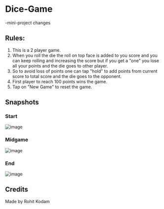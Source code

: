 # Dice-Game
-mini-project
changes 

## Rules:
1. This is a 2 player game.
2. When you roll the die the roll on top face is added to you score and you can keep rolling and increasing the score but if you get a "one" you lose all your points and the      die goes to other player.
3. So to avoid loss of points one can tap "hold" to add points from current score to total score and the die goes to the opponent.
4. First player to reach 100 points wins the game.
5. Tap on "New Game" to reset the game.

## Snapshots

### Start
![image](https://user-images.githubusercontent.com/74586376/115147971-1a718180-a07b-11eb-8095-ee49cae785b0.png)

### Midgame
![image](https://user-images.githubusercontent.com/74586376/115148015-54db1e80-a07b-11eb-98d7-516fdbc6ca00.png)

### End
![image](https://user-images.githubusercontent.com/74586376/115148045-79cf9180-a07b-11eb-86e1-a4ecf5152e3a.png)


## Credits
Made by Rohit Kodam


